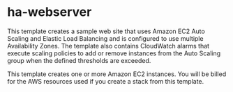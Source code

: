 # ha-webserver


This template creates a sample web site that uses Amazon EC2 Auto Scaling and Elastic Load Balancing and is configured to use multiple Availability Zones. The template also contains CloudWatch alarms that execute scaling policies to add or remove instances from the Auto Scaling group when the defined thresholds are exceeded.

This template creates one or more Amazon EC2 instances. You will be billed for the AWS resources used if you create a stack from this template.